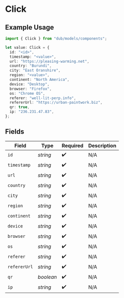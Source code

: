 # Click

## Example Usage

```typescript
import { Click } from "dub/models/components";

let value: Click = {
  id: "<id>",
  timestamp: "<value>",
  url: "https://pleasing-warming.net",
  country: "Burundi",
  city: "East Oranshire",
  region: "<value>",
  continent: "North America",
  device: "Desktop",
  browser: "Firefox",
  os: "Chrome OS",
  referer: "well-lit-perp.info",
  refererUrl: "https://urban-paintwork.biz",
  qr: true,
  ip: "236.231.47.83",
};
```

## Fields

| Field              | Type               | Required           | Description        |
| ------------------ | ------------------ | ------------------ | ------------------ |
| `id`               | *string*           | :heavy_check_mark: | N/A                |
| `timestamp`        | *string*           | :heavy_check_mark: | N/A                |
| `url`              | *string*           | :heavy_check_mark: | N/A                |
| `country`          | *string*           | :heavy_check_mark: | N/A                |
| `city`             | *string*           | :heavy_check_mark: | N/A                |
| `region`           | *string*           | :heavy_check_mark: | N/A                |
| `continent`        | *string*           | :heavy_check_mark: | N/A                |
| `device`           | *string*           | :heavy_check_mark: | N/A                |
| `browser`          | *string*           | :heavy_check_mark: | N/A                |
| `os`               | *string*           | :heavy_check_mark: | N/A                |
| `referer`          | *string*           | :heavy_check_mark: | N/A                |
| `refererUrl`       | *string*           | :heavy_check_mark: | N/A                |
| `qr`               | *boolean*          | :heavy_check_mark: | N/A                |
| `ip`               | *string*           | :heavy_check_mark: | N/A                |